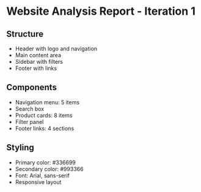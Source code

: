 # Website Analysis Report - Iteration 1

## Structure
- Header with logo and navigation
- Main content area
- Sidebar with filters
- Footer with links

## Components
- Navigation menu: 5 items
- Search box
- Product cards: 8 items
- Filter panel
- Footer links: 4 sections

## Styling
- Primary color: #336699
- Secondary color: #993366
- Font: Arial, sans-serif
- Responsive layout
